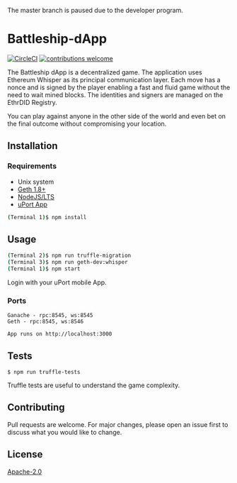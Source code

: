 
The master branch is paused due to the developer program.

# Battleship-dApp 
[![CircleCI](https://circleci.com/gh/riusricardo/Battleship-dApp.svg?style=svg)](https://circleci.com/gh/riusricardo/Battleship-dApp)
[![contributions welcome](https://img.shields.io/badge/contributions-welcome-brightgreen.svg?style=flat)](https://github.com/riusricardo/Battleship-dApp/pulls)



The Battleship dApp is a decentralized game. The application uses Ethereum Whisper as its principal communication layer. Each move has a nonce and is signed by the player enabling a fast and fluid game without the need to wait mined blocks. The identities and signers are managed on the EthrDID Registry.

You can play against anyone in the other side of the world and even bet on the final outcome without compromising your location.

## Installation

### Requirements
* Unix system
* [Geth 1.8+](https://github.com/ethereum/go-ethereum/wiki/Building-Ethereum)
* [NodeJS/LTS](https://nodejs.org/en/download/package-manager/)
* [uPort App](https://www.uport.me/)


```sh
(Terminal 1)$ npm install
```

## Usage

```sh
(Terminal 2)$ npm run truffle-migration
(Terminal 3)$ npm run geth-dev:whisper
(Terminal 1)$ npm start
```
Login with your uPort mobile App.

### Ports
```
Ganache - rpc:8545, ws:8545
Geth - rpc:8545, ws:8546
```
```
App runs on http://localhost:3000
```


## Tests

```
$ npm run truffle-tests
```

Truffle tests are useful to understand the game complexity.

## Contributing
Pull requests are welcome. For major changes, please open an issue first to discuss what you would like to change.

## License
[Apache-2.0](https://choosealicense.com/licenses/apache-2.0/)
